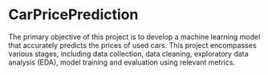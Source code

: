 # CarPricePrediction

The primary objective of this project is to develop a machine learning model that accurately predicts the prices of used cars. 
This project encompasses various stages, including data collection, data cleaning, exploratory data analysis (EDA), model training and evaluation using relevant metrics.
